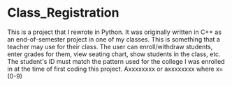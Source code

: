 # Class_Registration

This is a project that I rewrote in Python. It was originally written in C++ as an end-of-semester project in one of my classes. This is something that a teacher may use for their class. The user can enroll/withdraw students, enter grades for them, view seating chart, show students in the class, etc. The student's ID must match the pattern used for the college I was enrolled in at the time of first coding this project. Axxxxxxxx or axxxxxxxx where x=(0-9)
